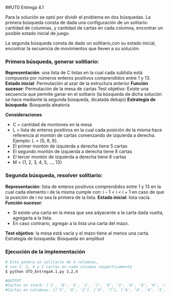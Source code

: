 ##UT0 Entrega 4.1

Para la solución se optó por dividir el problema en dos búsquedas.
La primera búsqueda consta de dada una configuración de un solitario: cantidad de columnas, y cantidad de cartas en cada columna, encontrar un posible estado inicial de juego.

La segunda búsqueda consta de dado un solitiario,con su estado inicial, encontrar la secuencia de movimientos que lleven a su solución.

### Primera búsqueda, generar solitiario:

**Representación**: una lista de C listas en la cual cada sublista está compuesta por números enteros positivos comprendidos entre 1 y 13. 
**Estado inicial**: Permutación al azar de la estructura anterior
**Función sucesor**: Permutación de la mesa de cartas
Test objetivo: Existe una secuencia que permite ganar en el solitario (la búsqueda de dicha solución se hace mediante la segunda búsqueda, dicatada debajo)
**Estrategia de búsqueda**: Búsqueda aleatoria

**Consideraciones**

* C = cantidad de montones en la mesa
* L = lista de enteros positivos en la cual cada posición de la misma hace referencia al montón de cartas comenzando de izquierda a derecha. Ejemplo:  L = {5, 8, 6}.
* El primer montón de izquierda a derecha tiene 5 cartas
* El segundo montón de izquierda a derecha tiene 8 cartas
* El tercer montón de izquierda a derecha tiene 6 cartas
* M = {1, 2, 3, 4, 5, …, 13}

### Segunda búsqueda, resolver solitiario:

**Representación**: lista de enteros positivos comprendidos entre 1 y 13 en la cual cada elemento i de la misma cumple con: i – 1 < i < i + 1 en caso de que la posición de i no sea la primera de la lista.
**Estado inicial**: lista vacía.
**Función sucesor**:
- Si existe una carta en la mesa que sea adyacente a la carta dada vuelta, agregarla a la lista.
- En caso contrario, agregar a la lista una carta del mazo.

**Test objetivo**: la mesa está vacía y el mazo tiene al menos una carta.
Estrategia de búsqueda: Búsqueda en amplitud

### Ejecución de la implementación

```bash
# Esto genera un solitario de 4 columnas,
# con 3, 2, 4 y 5 cartas en cada columna respectivamente
$ python UTO_Entrega4.1.py 3,2,4

#OUTPUT
#Cartas en stack: ['2', 'Q', '4', '2', 'J', '9', '3', 'K', 'Q', 'K', '5', '5', 'J', '8', '10', '4', '3', 'Q', '8', '8', '9', '9', '10', 'A', '7', 'J', '10', 'A', '7', 'K', '2', '4', 'A', '3', '4', 'K', '3', 'A', '8', 'J', '7', 'Q', '10']
#Cartas en columnas: [['5', '6', '2'], ['9', '7'], ['6', '6', '6', '5']]